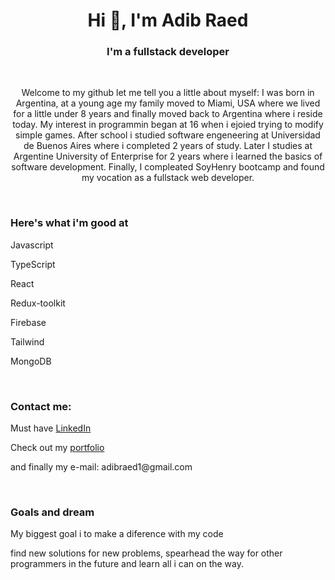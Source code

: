 <h1 align="center">Hi 👋, I'm Adib Raed</h1>
<h3 align="center">I'm a fullstack developer</h3>
<br/>
<p align="center">
Welcome to my github let me tell you a little about myself:
  I was born in Argentina, at a young age my family moved to Miami, USA where we lived for a little under 8 years and finally moved back to Argentina where i reside today.
  My interest in programmin began at 16 when i ejoied trying to modify simple games. After school i studied software engeneering at Universidad de Buenos Aires where i completed 2 years of study. Later I studies at Argentine University of Enterprise for 2 years where i learned the basics of software development. Finally, I compleated SoyHenry bootcamp and found my vocation as a fullstack web developer.
</p>
<!-- tech -->
<br/>
<h3 align="left">Here's what i'm good at</h3>
<p align="left"> Javascript  </p>
<p align="left"> TypeScript  </p>
<p align="left"> React </p>
<p align="left"> Redux-toolkit </p>
<p align="left"> Firebase </p>
<p align="left"> Tailwind </p>
<p align="left"> MongoDB </p>
<br/>

<!-- contact -->
<h3 align="left">Contact me:</h3>
<p align="left">Must have <a href="https://www.linkedin.com/in/adib-raed-a9376823a/" target="blank">LinkedIn</a></p>
<p align="left">Check out my <a href="https://adibzr.github.io/portfolio/" target="_blank" >portfolio</a></p>
<p align="left">and finally my e-mail: adibraed1@gmail.com</p>

<br/>

<!-- where im going -->
<h3 align="left">Goals and dream</h3>
<p>My biggest goal i to make a diference with my code</p>
find new solutions for new problems, spearhead the way for other <br/> programmers in the future and learn all i can on the way.



